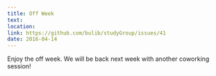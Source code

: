 ```yaml
---
title: Off Week 
text: 
location: 
link: https://github.com/bulib/studyGroup/issues/41
date: 2016-04-14
---
```

Enjoy the off week. We will be back next week with another coworking session!